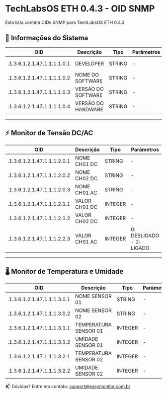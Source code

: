 # TechLabsOS ETH 0.4.3 - OID SNMP 

Esta lista contém OIDs SNMP para TechLabsOS ETH 0.4.3

## 🧩 Informações do Sistema

| OID     | Descrição | Tipo | Parâmetros | Acesso
|-----------|-----------|-----------|-----------|-----------|
| .1.3.6.1.2.1.47.1.1.1.1.0.1 | DEVELOPER  | STRING | - | read-only |
| .1.3.6.1.2.1.47.1.1.1.1.0.2 | NOME DO SOFTWARE  | STRING | - | read-only |
| .1.3.6.1.2.1.47.1.1.1.1.0.3 | VERSÃO DO SOFTWARE  | STRING | - | read-only |
| .1.3.6.1.2.1.47.1.1.1.1.0.4 | VERSÃO DO HARDWARE  | STRING | - | read-only |

---

## ⚡ Monitor de Tensão DC/AC

| OID     | Descrição | Tipo | Parâmetros | Acesso
|-----------|-----------|-----------|-----------|-----------|
| .1.3.6.1.2.1.47.1.1.1.2.0.1 | NOME CH01 DC  | STRING | - | read-only |
| .1.3.6.1.2.1.47.1.1.1.2.0.2 | NOME CH02 DC  | STRING | - | read-only |
| .1.3.6.1.2.1.47.1.1.1.2.0.3 | NOME CH01 AC  | STRING | - | read-only | 
| .1.3.6.1.2.1.47.1.1.1.2.1.1 | VALOR CH01 DC  | INTEGER | - | read-only |
| .1.3.6.1.2.1.47.1.1.1.2.1.2 | VALOR CH02 DC  | INTEGER | - | read-only |
| .1.3.6.1.2.1.47.1.1.1.2.2.3 | VALOR CH01 AC  | INTEGER | 0: DESLIGADO - 1: LIGADO | read-only |

---

## 🌡️ Monitor de Temperatura e Umidade

| OID     | Descrição | Tipo | Parâmetros | Acesso
|-----------|-----------|-----------|-----------|-----------|
| .1.3.6.1.2.1.47.1.1.1.3.0.1 | NOME SENSOR 01  | STRING | - | read-only |
| .1.3.6.1.2.1.47.1.1.1.3.0.2 | NOME SENSOR 02  | STRING | - | read-only |
| .1.3.6.1.2.1.47.1.1.1.3.1.1 | TEMPERATURA SENSOR 01  | INTEGER | - | read-only | 
| .1.3.6.1.2.1.47.1.1.1.3.1.2 | UMIDADE SENSOR 01  | INTEGER | - | read-only |
| .1.3.6.1.2.1.47.1.1.1.3.2.1 | TEMPERATURA SENSOR 02  | INTEGER | - | read-only | 
| .1.3.6.1.2.1.47.1.1.1.3.2.2 | UMIDADE SENSOR 02  | INTEGER | - | read-only |

📬 Dúvidas? Entre em contato: [support@easymonitor.com.br](mailto:support@easymonitor.com.br)